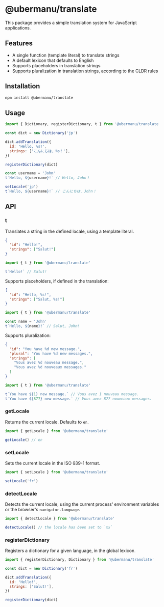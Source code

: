 # @ubermanu/translate

This package provides a simple translation system for JavaScript applications.

## Features

- A single function (template literal) to translate strings
- A default lexicon that defaults to English
- Supports placeholders in translation strings
- Supports pluralization in translation strings, according to the CLDR rules

## Installation

```bash
npm install @ubermanu/translate
```

## Usage

```javascript
import { Dictionary, registerDictionary, t } from '@ubermanu/translate'

const dict = new Dictionary('jp')

dict.addTranslation({
  id: 'Hello, %s!',
  strings: ['こんにちは、%s！'],
})

registerDictionary(dict)

const username = 'John'
t`Hello, ${username}!` // Hello, John！

setLocale('jp')
t`Hello, ${username}!` // こんにちは、John！
```

## API

### t

Translates a string in the defined locale, using a template literal.

```json
{
  "id": "Hello!",
  "strings": ["Salut!"]
}
```

```javascript
import { t } from '@ubermanu/translate'

t`Hello!` // Salut!
```

Supports placeholders, if defined in the translation:

```json
{
  "id": "Hello, %s!",
  "strings": ["Salut, %s!"]
}
```

```javascript
import { t } from '@ubermanu/translate'

const name = 'John'
t`Hello, ${name}!` // Salut, John!
```

Supports pluralization:

```json
{
  "id": "You have %d new message.",
  "plural": "You have %d new messages.",
  "strings": [
    "Vous avez %d nouveau message.",
    "Vous avez %d nouveaux messages."
  ]
}
```

```javascript
import { t } from '@ubermanu/translate'

t`You have ${1} new message.` // Vous avez 1 nouveau message.
t`You have ${877} new message.` // Vous avez 877 nouveaux messages.
```

### getLocale

Returns the current locale. Defaults to `en`.

```javascript
import { getLocale } from '@ubermanu/translate'

getLocale() // en
```

### setLocale

Sets the current locale in the ISO 639-1 format.

```javascript
import { setLocale } from '@ubermanu/translate'

setLocale('fr')
```

### detectLocale

Detects the current locale, using the current process' environment variables or the browser's `navigator.language`.

```javascript
import { detectLocale } from '@ubermanu/translate'

detectLocale() // the locale has been set to `xx`
```

### registerDictionary

Registers a dictionary for a given language, in the global lexicon.

```javascript
import { registerDictionary, Dictionary } from '@ubermanu/translate'

const dict = new Dictionary('fr')

dict.addTranslation({
  id: 'Hello!',
  strings: ['Salut!'],
})

registerDictionary(dict)
```
